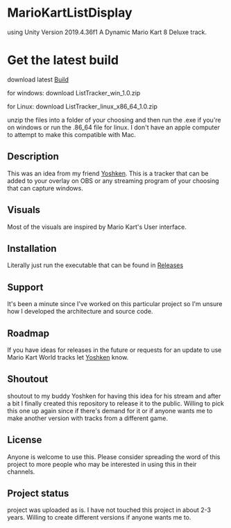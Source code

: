 # MarioKartListDisplay
using Unity Version 2019.4.36f1
A Dynamic Mario Kart 8 Deluxe track.

# Get the latest build

download latest [Build](https://github.com/Robsington/MarioKartListTracker/releases/tag/Builds)

for windows: download ListTracker_win_1.0.zip

for Linux: download ListTracker_linux_x86_64_1.0.zip

unzip the files into a folder of your choosing and then run the .exe if you're on windows or
run the .86_64 file for linux. I don't have an apple computer to attempt to make this compatible
with Mac.

## Description
This was an idea from my friend [Yoshken](https://www.youtube.com/yoshken). This is a tracker that can be added to your overlay on OBS or any streaming program of your choosing that can capture windows.

## Visuals
Most of the visuals are inspired by Mario Kart's User interface.

## Installation
Literally just run the executable that can be found in [Releases](https://github.com/Robsington/MarioKartListTracker/releases/tag/Builds)

## Support
It's been a minute since I've worked on this particular project so I'm unsure how I developed the architecture and source code.

## Roadmap
If you have ideas for releases in the future or requests for an update to use Mario Kart World tracks let [Yoshken](https://www.youtube.com/yoshken) know.

## Shoutout
shoutout to my buddy Yoshken for having this idea for his stream and after a bit I finally created this repository to release it to the public. Willing to pick this one up again since if there's demand for it or if anyone wants me to make another version with tracks from a different game.

## License
Anyone is welcome to use this. Please consider spreading the word of this project to more people who may be interested in using this in their channels.

## Project status
project was uploaded as is. I have not touched this project in about 2-3 years. Willing to create different versions if anyone wants me to.
